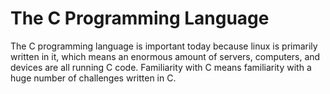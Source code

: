 # The C Programming Language

The C programming language is important today because linux is primarily written in it, which means an enormous amount of servers, computers, and devices are all running C code. Familiarity with C means familiarity with a huge number of challenges written in C.